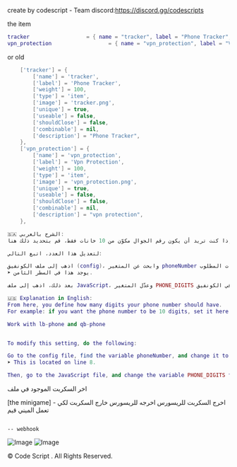create by codescript - Team
discord:https://discord.gg/codescripts

the item

```lua
tracker                  = { name = "tracker", label = "Phone Tracker", weight = 0, type = "item", image = "tracking.png", unique = true, useable = false, shouldClose = false, description = "Phone Tracker"},
vpn_protection                  = { name = "vpn_protection", label = "Vpn Protection", weight = 500, type = "item", image = "vpn_protection.png", unique = true, useable = false, shouldClose = false, description = "Vpn Protection"},
```

or old

```lua
	['tracker'] = {
		['name'] = 'tracker',
		['label'] = 'Phone Tracker',
		['weight'] = 100,
		['type'] = 'item',
		['image'] = 'tracker.png',
		['unique'] = true,
		['useable'] = false,
		['shouldClose'] = false,
		['combinable'] = nil,
		['description'] = "Phone Tracker",
	},
	['vpn_protection'] = {
		['name'] = 'vpn_protection',
		['label'] = 'Vpn Protection',
		['weight'] = 100,
		['type'] = 'item',
		['image'] = 'vpn_protection.png',
		['unique'] = true,
		['useable'] = false,
		['shouldClose'] = false,
		['combinable'] = nil,
		['description'] = "vpn protection",
	},

```

```lua
🇸🇦 الشرح بالعربي:
من هذا المكان يتم تحديد عدد خانات رقم الجوال الخاص بك، كمثال: إذا كنت تريد أن يكون رقم الجوال مكوّن من 10 خانات فقط، قم بتحديد ذلك هنا.

لتعديل هذا العدد، اتبع التالي:

اذهب إلى ملف الكونفيق (config)، وابحث عن المتغير phoneNumber وعدّله حسب عدد الخانات المطلوب.
➤ يوجد هذا في السطر الثامن.

بعد ذلك، اذهب إلى ملف JavaScript، وعدّل المتغير PHONE_DIGITS الموجود في السطر الثاني، ليطابق نفس عدد الخانات الذي حددته في الكونفيق.
```

```lua
🇺🇸 Explanation in English:
From here, you define how many digits your phone number should have.
For example: if you want the phone number to be 10 digits, set it here.

Work with lb-phone and qb-phone


To modify this setting, do the following:

Go to the config file, find the variable phoneNumber, and change it to the desired number of digits.
➤ This is located on line 8.

Then, go to the JavaScript file, and change the variable PHONE_DIGITS found on line 2 to match the same digit count you set in the config.
```


اخر السكربت الموجود في ملف 

[the minigame] - اخرج السكربت للريسورس
اخرجه للريسورس خارج السكربت لكي تعمل الميني قيم

```

-- webhook

```
![Image](https://github.com/user-attachments/assets/a8bfb609-232b-43b5-ac5a-298270a01efd)
![Image](https://github.com/user-attachments/assets/b81cbb32-2dab-45b9-afd7-febbff55c154)


© Code Script . All Rights Reserved.
